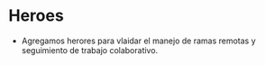 # Heroes

* Agregamos herores para vlaidar el manejo de ramas remotas y seguimiento de trabajo colaborativo.
